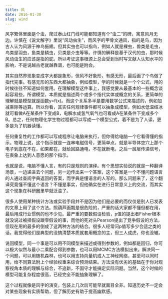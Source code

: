 ```yaml
---
title: 风
date: 2016-01-30
slug: wind
---
```


风字繁体里面是个虫，爬过泰山红门线可能都知道有个“虫二”的碑，寓意风月无边。许慎在《说文解字》里说“风动虫生”，而风字的甲骨文通凤，指的是鸟，因为古人认为风源于神鸟振翅。但其实虫也可以指鸟，例如人就是裸虫，兽类是毛虫，鸟类是羽虫，鱼类是鳞虫，贝类是介虫等等。许慎的解释是基于汉代的虫，那时候风动虫生的应该是指的蛇。所以考证这事根源上总会受到当时写文献人认知水平的影响，不是说越古老就越靠谱，也可能是附会。

其实自然界现象变成字大都是象形，但风不好象形，有感无形，最后画了个鸟做了指代完事。有感无形的东西大都抽象，例如模型，学的时候就是一个个公式，用的时候往往不知道如何套用。在理解模型这件事上，我感觉要从最基本的一些概念谈起容易些。所谓模型，本质就是描述两个或多个指代实体或概念的关系，更简单的理解就是模型就是函数y=f(x)。而这个关系多半是要用数学公式来描述的，例如加减乘除等运算。所以你看，其实任何规律事件都可以抽象成模型，例如水低温结冰就可看做A在某条件下变成B，电解水成氢气氧气也可看成A在某条件下变成多个B。总之，任何物理化学生物过程都可以写成一个模型公式，着不是为了人读，更多是为了机器读懂。

任何重复性的工作都可以写成程序让电脑来执行，但你得给电脑一个它看得懂的指示。物理上说，这个指示就是一连串电磁信号，更简单点，就是半导体空穴上那个电子到底在不在，如果都在，就给回路通电，不在就断电，之后一层层传递信号，在表象上达到人意愿的那个指示。

也就是说，电脑不懂人言，有的只是规则的演绎。有个思想实验说的就是一种翻译场景，一边递进去个问题，另一边传出来一个答案，这个答案是一个不懂问题语言的人通过查阅字典返回的答案，而字典是懂语言的人写的。那么问题来了，这个翻译究竟懂不懂这个语言？不懂是事实，但他确实在进行日常意义上的交流，而其实这个现象在科研圈里早就泛滥了。

很多人使用某种统计方法或实验手段并不是因为他们是必要的而仅仅是别人已发表的文章上用了这个方法。照葫芦画瓢是很危险的，严重的话大家都不懂但都在用，最后用成行业惯例的也不少见。最严重的要数假设检验，p值的提出者Fisher根本就没说过被择假设跟零假设的事，而他的死对头Pearson提出了竞争假设的方法，但现在用的最多的倒成了这两种方法的结合。很多人经常问p值写多少合适之类的话，我觉得他们是典型的没搞清楚本质就套用概念的主，但三人成虎，你也没辙。

说回模型，同一个事是可以用不同模型来描述或得到参数的，例如都是回归，你可以极大似然与最小二乘配合得到参数，也可以用MCMC方法模拟出来。解决同一个问题，可以用随机森林，也可以用支持向量机或人工神经网络，甚至可以同时用，给不同算法附上个经验权重来综合预测结果。方法没有优劣的基础在于你对观察视角本质的理解与综合，不追新，不固守才能搞定实际问题。当然，这个时候的模型可能复杂程度很高，已经完全不能抽象理解了。

这个过程就像是风字的演变，包装上几次后可能早就面目全非。知道历史不一定会对某些现象有实质帮助，但了解历史有助于提高幽默感。
